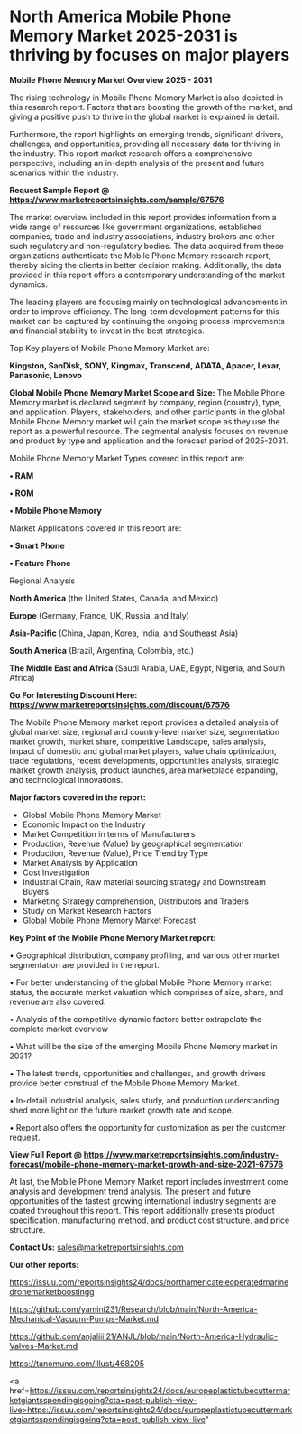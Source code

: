 # North America Mobile Phone Memory Market 2025-2031 is thriving by focuses on major players

<Strong> Mobile Phone Memory Market Overview 2025 - 2031</strong>

The rising technology in Mobile Phone Memory Market is also depicted in this research report. Factors that are boosting the growth of the market, and giving a positive push to thrive in the global market is explained in detail.

Furthermore, the report highlights on emerging trends, significant drivers, challenges, and opportunities, providing all necessary data for thriving in the industry. This report market research offers a comprehensive perspective, including an in-depth analysis of the present and future scenarios within the industry.

<strong>Request Sample Report @ <a href=https://www.marketreportsinsights.com/sample/67576>https://www.marketreportsinsights.com/sample/67576</a></strong>

The market overview included in this report provides information from a wide range of resources like government organizations, established companies, trade and industry associations, industry brokers and other such regulatory and non-regulatory bodies. The data acquired from these organizations authenticate the Mobile Phone Memory research report, thereby aiding the clients in better decision making. Additionally, the data provided in this report offers a contemporary understanding of the market dynamics.

The leading players are focusing mainly on technological advancements in order to improve efficiency. The long-term development patterns for this market can be captured by continuing the ongoing process improvements and financial stability to invest in the best strategies.

Top Key players of Mobile Phone Memory Market are:

<strong>Kingston, SanDisk, SONY, Kingmax, Transcend, ADATA, Apacer, Lexar, Panasonic, Lenovo</strong>

<strong><b>Global Mobile Phone Memory Market Scope and Size:</b></strong>
The Mobile Phone Memory market is declared segment by company, region (country), type, and application. Players, stakeholders, and other participants in the global Mobile Phone Memory market will gain the market scope as they use the report as a powerful resource. The segmental analysis focuses on revenue and product by type and application and the forecast period of 2025-2031.

Mobile Phone Memory Market Types covered in this report are:

<strong>• RAM

• ROM

• Mobile Phone Memory</strong>

Market Applications covered in this report are:

<strong>• Smart Phone

• Feature Phone</strong> 

Regional Analysis

<strong>North America</strong> (the United States, Canada, and Mexico)

<strong>Europe</strong> (Germany, France, UK, Russia, and Italy)

<strong>Asia-Pacific</strong> (China, Japan, Korea, India, and Southeast Asia)

<strong>South America</strong> (Brazil, Argentina, Colombia, etc.)

<strong>The Middle East and Africa</strong> (Saudi Arabia, UAE, Egypt, Nigeria, and South Africa)

<strong>Go For Interesting Discount Here: <a href=https://www.marketreportsinsights.com/discount/67576>https://www.marketreportsinsights.com/discount/67576</a></strong>

The Mobile Phone Memory market report provides a detailed analysis of global market size, regional and country-level market size, segmentation market growth, market share, competitive Landscape, sales analysis, impact of domestic and global market players, value chain optimization, trade regulations, recent developments, opportunities analysis, strategic market growth analysis, product launches, area marketplace expanding, and technological innovations.

<strong><b>Major factors covered in the report:</b></strong>
<ul>
  <li>Global Mobile Phone Memory Market </li>
  <li>Economic Impact on the Industry</li>
  <li>Market Competition in terms of Manufacturers</li>
  <li>Production, Revenue (Value) by geographical segmentation</li>
  <li>Production, Revenue (Value), Price Trend by Type</li>
  <li>Market Analysis by Application</li>
  <li>Cost Investigation</li>
  <li>Industrial Chain, Raw material sourcing strategy and Downstream Buyers</li>
  <li>Marketing Strategy comprehension, Distributors and Traders</li>
  <li>Study on Market Research Factors</li>
  <li>Global Mobile Phone Memory Market Forecast</li>
</ul>

<strong><b>Key Point of the Mobile Phone Memory Market report:</b></strong>

• Geographical distribution, company profiling, and various other market segmentation are provided in the report.

• For better understanding of the global Mobile Phone Memory market status, the accurate market valuation which comprises of size, share, and revenue are also covered.

• Analysis of the competitive dynamic factors better extrapolate the complete market overview

• What will be the size of the emerging Mobile Phone Memory market in 2031?

• The latest trends, opportunities and challenges, and growth drivers provide better construal of the Mobile Phone Memory Market.

• In-detail industrial analysis, sales study, and production understanding shed more light on the future market growth rate and scope.

• Report also offers the opportunity for customization as per the customer request.

<strong><b>View Full Report @ <a href=https://www.marketreportsinsights.com/industry-forecast/mobile-phone-memory-market-growth-and-size-2021-67576>https://www.marketreportsinsights.com/industry-forecast/mobile-phone-memory-market-growth-and-size-2021-67576</a></b></strong>


At last, the Mobile Phone Memory Market report includes investment come analysis and development trend analysis. The present and future opportunities of the fastest growing international industry segments are coated throughout this report. This report additionally presents product specification, manufacturing method, and product cost structure, and price structure.

<strong>Contact Us:</strong>
sales@marketreportsinsights.com

<strong>Our other reports:</strong>

<a href=https://issuu.com/reportsinsights24/docs/northamericateleoperatedmarinedronemarketboostingg>https://issuu.com/reportsinsights24/docs/northamericateleoperatedmarinedronemarketboostingg</a>

<a href=https://github.com/yamini231/Research/blob/main/North-America-Mechanical-Vacuum-Pumps-Market.md>https://github.com/yamini231/Research/blob/main/North-America-Mechanical-Vacuum-Pumps-Market.md</a>

<a href=https://github.com/anjaliiii21/ANJL/blob/main/North-America-Hydraulic-Valves-Market.md>https://github.com/anjaliiii21/ANJL/blob/main/North-America-Hydraulic-Valves-Market.md</a>

<a href=https://tanomuno.com/illust/468295>https://tanomuno.com/illust/468295</a>

<a href=https://issuu.com/reportsinsights24/docs/europeplastictubecuttermarketgiantsspendingisgoing?cta=post-publish-view-live>https://issuu.com/reportsinsights24/docs/europeplastictubecuttermarketgiantsspendingisgoing?cta=post-publish-view-live</a>"
